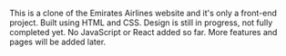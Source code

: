 This is a clone of the Emirates Airlines website and it's only a front-end project.
Built using HTML and CSS.
Design is still in progress, not fully completed yet.
No JavaScript or React added so far.
More features and pages will be added later.

